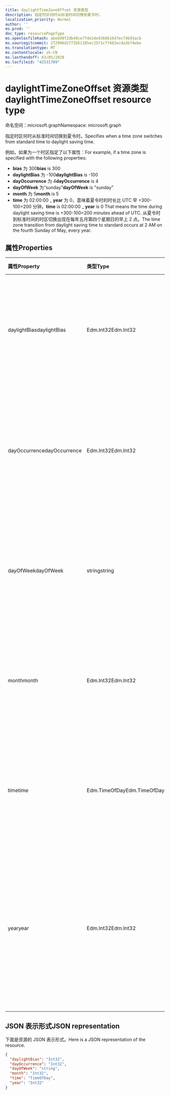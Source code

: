```yaml
---
title: daylightTimeZoneOffset 资源类型
description: 指定时区何时从标准时间切换到夏令时。
localization_priority: Normal
author: ''
ms.prod: ''
doc_type: resourcePageType
ms.openlocfilehash: abeb98f2db49ce7fde14e9360b1647ecf4b93acb
ms.sourcegitcommit: 272996d2772b51105ec25f1cf7482ecda3b74ebe
ms.translationtype: MT
ms.contentlocale: zh-CN
ms.lasthandoff: 03/05/2020
ms.locfileid: "42531709"
---
```

# <a name="daylighttimezoneoffset-resource-type"></a><span data-ttu-id="e2b5d-103">daylightTimeZoneOffset 资源类型</span><span class="sxs-lookup"><span data-stu-id="e2b5d-103">daylightTimeZoneOffset resource type</span></span>

<span data-ttu-id="e2b5d-104">命名空间：microsoft.graph</span><span class="sxs-lookup"><span data-stu-id="e2b5d-104">Namespace: microsoft.graph</span></span>

<span data-ttu-id="e2b5d-105">指定时区何时从标准时间切换到夏令时。</span><span class="sxs-lookup"><span data-stu-id="e2b5d-105">Specifies when a time zone switches from standard time to daylight saving time.</span></span>

<span data-ttu-id="e2b5d-106">例如，如果为一个时区指定了以下属性：</span><span class="sxs-lookup"><span data-stu-id="e2b5d-106">For example, if a time zone is specified with the following properties:</span></span>

- <span data-ttu-id="e2b5d-107">**bias** 为 300</span><span class="sxs-lookup"><span data-stu-id="e2b5d-107">**bias** is 300</span></span>
- <span data-ttu-id="e2b5d-108">**daylightBias** 为 -100</span><span class="sxs-lookup"><span data-stu-id="e2b5d-108">**daylightBias** is -100</span></span>
- <span data-ttu-id="e2b5d-109">**dayOccurrence** 为 4</span><span class="sxs-lookup"><span data-stu-id="e2b5d-109">**dayOccurrence** is 4</span></span>
- <span data-ttu-id="e2b5d-110">**dayOfWeek** 为“sunday”</span><span class="sxs-lookup"><span data-stu-id="e2b5d-110">**dayOfWeek** is "sunday"</span></span>
- <span data-ttu-id="e2b5d-111">**month** 为 5</span><span class="sxs-lookup"><span data-stu-id="e2b5d-111">**month** is 5</span></span>
- <span data-ttu-id="e2b5d-112">**time** 为 02:00:00 _ **year** 为 0，意味着夏令时的时长比 UTC 早 +300-100=200 分钟。</span><span class="sxs-lookup"><span data-stu-id="e2b5d-112">**time** is 02:00:00 _ **year** is 0 That means the time during daylight saving time is +300-100=200 minutes ahead of UTC.</span></span> <span data-ttu-id="e2b5d-113">从夏令时到标准时间的时区切换出现在每年五月第四个星期日的早上 2 点。</span><span class="sxs-lookup"><span data-stu-id="e2b5d-113">The time zone transition from daylight saving time to standard occurs at 2 AM on the fourth Sunday of May, every year.</span></span>


## <a name="properties"></a><span data-ttu-id="e2b5d-114">属性</span><span class="sxs-lookup"><span data-stu-id="e2b5d-114">Properties</span></span>
| <span data-ttu-id="e2b5d-115">属性</span><span class="sxs-lookup"><span data-stu-id="e2b5d-115">Property</span></span>     | <span data-ttu-id="e2b5d-116">类型</span><span class="sxs-lookup"><span data-stu-id="e2b5d-116">Type</span></span>   |<span data-ttu-id="e2b5d-117">说明</span><span class="sxs-lookup"><span data-stu-id="e2b5d-117">Description</span></span>|
|:---------------|:--------|:----------|
| <span data-ttu-id="e2b5d-118">daylightBias</span><span class="sxs-lookup"><span data-stu-id="e2b5d-118">daylightBias</span></span> | <span data-ttu-id="e2b5d-119">Edm.Int32</span><span class="sxs-lookup"><span data-stu-id="e2b5d-119">Edm.Int32</span></span> | <span data-ttu-id="e2b5d-120">夏时制与协调世界时 (UTC) 的时间偏移量。</span><span class="sxs-lookup"><span data-stu-id="e2b5d-120">The time offset from Coordinated Universal Time (UTC) for daylight saving time.</span></span> <span data-ttu-id="e2b5d-121">此值以分钟为单位。</span><span class="sxs-lookup"><span data-stu-id="e2b5d-121">This value is in minutes.</span></span>  |
| <span data-ttu-id="e2b5d-122">dayOccurrence</span><span class="sxs-lookup"><span data-stu-id="e2b5d-122">dayOccurrence</span></span> | <span data-ttu-id="e2b5d-123">Edm.Int32</span><span class="sxs-lookup"><span data-stu-id="e2b5d-123">Edm.Int32</span></span> | <span data-ttu-id="e2b5d-124">表示从标准时间到夏令时的切换在一周的具体某天出现的次数。</span><span class="sxs-lookup"><span data-stu-id="e2b5d-124">Represents the nth occurrence of the day of week that the transition from standard time to daylight saving time occurs.</span></span> |
| <span data-ttu-id="e2b5d-125">dayOfWeek</span><span class="sxs-lookup"><span data-stu-id="e2b5d-125">dayOfWeek</span></span> | <span data-ttu-id="e2b5d-126">string</span><span class="sxs-lookup"><span data-stu-id="e2b5d-126">string</span></span> | <span data-ttu-id="e2b5d-127">表示从标准时间到夏令时的切换出现时一周的具体某日。</span><span class="sxs-lookup"><span data-stu-id="e2b5d-127">Represents the day of the week when the transition from standard time to daylight saving time occurs.</span></span> |
| <span data-ttu-id="e2b5d-128">month</span><span class="sxs-lookup"><span data-stu-id="e2b5d-128">month</span></span> | <span data-ttu-id="e2b5d-129">Edm.Int32</span><span class="sxs-lookup"><span data-stu-id="e2b5d-129">Edm.Int32</span></span> | <span data-ttu-id="e2b5d-130">表示从标准时间到夏令时的切换出现时一年的具体月份。</span><span class="sxs-lookup"><span data-stu-id="e2b5d-130">Represents the month of the year when the transition from standard time to daylight saving time occurs.</span></span> |
| <span data-ttu-id="e2b5d-131">time</span><span class="sxs-lookup"><span data-stu-id="e2b5d-131">time</span></span> | <span data-ttu-id="e2b5d-132">Edm.TimeOfDay</span><span class="sxs-lookup"><span data-stu-id="e2b5d-132">Edm.TimeOfDay</span></span> | <span data-ttu-id="e2b5d-133">表示从标准时间到夏令时的切换出现时某日的具体时间。</span><span class="sxs-lookup"><span data-stu-id="e2b5d-133">Represents the time of day when the transition from standard time to daylight saving time occurs.</span></span> |
| <span data-ttu-id="e2b5d-134">year</span><span class="sxs-lookup"><span data-stu-id="e2b5d-134">year</span></span> | <span data-ttu-id="e2b5d-135">Edm.Int32</span><span class="sxs-lookup"><span data-stu-id="e2b5d-135">Edm.Int32</span></span> | <span data-ttu-id="e2b5d-136">表示从标准时间到夏令时的变更出现时的年度频率。</span><span class="sxs-lookup"><span data-stu-id="e2b5d-136">Represents how frequently in terms of years the change from standard time to daylight saving time occurs.</span></span> <span data-ttu-id="e2b5d-137">例如，值为 0 意味着每年。</span><span class="sxs-lookup"><span data-stu-id="e2b5d-137">For example, a value of 0 means every year.</span></span>|


## <a name="json-representation"></a><span data-ttu-id="e2b5d-138">JSON 表示形式</span><span class="sxs-lookup"><span data-stu-id="e2b5d-138">JSON representation</span></span>

<span data-ttu-id="e2b5d-139">下面是资源的 JSON 表示形式。</span><span class="sxs-lookup"><span data-stu-id="e2b5d-139">Here is a JSON representation of the resource.</span></span>

<!-- {
  "blockType": "resource",
  "optionalProperties": [

  ],
  "baseType": "microsoft.graph.standardTimeZoneOffset",
  "@odata.type": "microsoft.graph.daylightTimeZoneOffset"
}-->

```json
{
  "daylightBias": "Int32",
  "dayOccurrence": "Int32",
  "dayOfWeek": "string",
  "month": "Int32",
  "time": "TimeOfDay",
  "year": "Int32"
}

```

<!-- uuid: 8fcb5dbc-d5aa-4681-8e31-b001d5168d79
2015-10-25 14:57:30 UTC -->
<!-- {
  "type": "#page.annotation",
  "description": "daylightTimeZoneOffset resource",
  "keywords": "",
  "section": "documentation",
  "tocPath": ""
}-->
